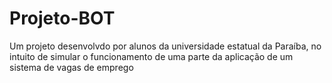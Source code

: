 # Projeto-BOT
Um projeto desenvolvdo por alunos da universidade estatual da Paraíba, no intuito de simular o funcionamento de uma parte da aplicação de um sistema de vagas de emprego
